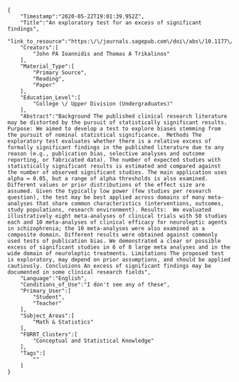 
    {
        "Timestamp":"2020-05-22T19:01:39.952Z",
        "Title":"An exploratory test for an excess of significant findings",
        "link_to_resource":"https:\/\/journals.sagepub.com\/doi\/abs\/10.1177\/1740774507079441",
        "Creators":[
            "John PA Ioannidis and Thomas A Trikalinos"
        ],
        "Material_Type":[
            "Primary Source",
            "Reading",
            "Paper"
        ],
        "Education_Level":[
            "College \/ Upper Division (Undergraduates)"
        ],
        "Abstract":"Background The published clinical research literature may be distorted by the pursuit of statistically significant results. Purpose: We aimed to develop a test to explore biases stemming from the pursuit of nominal statistical significance.  Methods The exploratory test evaluates whether there is a relative excess of formally significant findings in the published literature due to any reason (e.g., publication bias, selective analyses and outcome reporting, or fabricated data). The number of expected studies with statistically significant results is estimated and compared against the number of observed significant studies. The main application uses alpha = 0.05, but a range of alpha thresholds is also examined. Different values or prior distributions of the effect size are assumed. Given the typically low power (few studies per research question), the test may be best applied across domains of many meta-analyses that share common characteristics (interventions, outcomes, study populations, research environment). Results:  We evaluated illustratively eight meta-analyses of clinical trials with 50 studies each and 10 meta-analyses of clinical efficacy for neuroleptic agents in schizophrenia; the 10 meta-analyses were also examined as a composite domain. Different results were obtained against commonly used tests of publication bias. We demonstrated a clear or possible excess of significant studies in 6 of 8 large meta analyses and in the wide domain of neuroleptic treatments. Limitations The proposed test is exploratory, may depend on prior assumptions, and should be applied cautiously. Conclusions An excess of significant findings may be documented in some clinical research fields",
        "Language":"English",
        "Conditions_of_Use":"I don't see any of these",
        "Primary_User":[
            "Student",
            "Teacher"
        ],
        "Subject_Areas":[
            "Math & Statistics"
        ],
        "FORRT_Clusters":[
            "Conceptual and Statistical Knowledge"
        ],
        "Tags":[
            ""
        ]
    }
